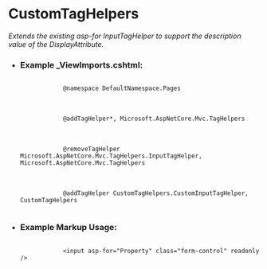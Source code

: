# CustomTagHelpers

<em>Extends the existing asp-for InputTagHelper to support the description value of the DisplayAttribute.</em><br />
<ul>
    <li>
        <h3>Example _ViewImports.cshtml:</h3>
        <code>
            @namespace DefaultNamespace.Pages
        <code>
        <br />
        </code>
            @addTagHelper*, Microsoft.AspNetCore.Mvc.TagHelpers
        <code>
        <br />
        </code>
            @removeTagHelper Microsoft.AspNetCore.Mvc.TagHelpers.InputTagHelper, Microsoft.AspNetCore.Mvc.TagHelpers
        <code>
        <br />
        </code>
            @addTagHelper CustomTagHelpers.CustomInputTagHelper, CustomTagHelpers
        </code>
    </li>
    <li>
        <h3>Example Markup Usage:</h3>
        <code>
            &lt;input asp-for="Property" class="form-control" readonly />
        </code>
    </li>
</ul>
